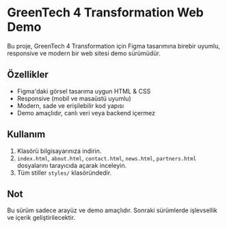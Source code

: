 # GreenTech 4 Transformation Web Demo

Bu proje, GreenTech 4 Transformation için Figma tasarımına birebir uyumlu, responsive ve modern bir web sitesi demo sürümüdür.

## Özellikler
- Figma'daki görsel tasarıma uygun HTML & CSS
- Responsive (mobil ve masaüstü uyumlu)
- Modern, sade ve erişilebilir kod yapısı
- Demo amaçlıdır, canlı veri veya backend içermez

## Kullanım
1. Klasörü bilgisayarınıza indirin.
2. `index.html`, `about.html`, `contact.html`, `news.html`, `partners.html` dosyalarını tarayıcıda açarak inceleyin.
3. Tüm stiller `styles/` klasöründedir.

## Not
Bu sürüm sadece arayüz ve demo amaçlıdır. Sonraki sürümlerde işlevsellik ve içerik geliştirilecektir. 